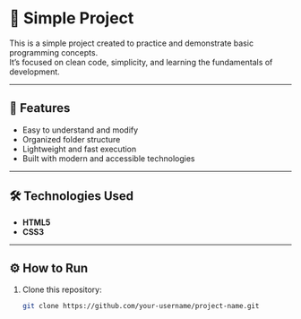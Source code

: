 # 📘 Simple Project

This is a simple project created to practice and demonstrate basic programming concepts.  
It’s focused on clean code, simplicity, and learning the fundamentals of development.

---

## 🚀 Features

- Easy to understand and modify  
- Organized folder structure  
- Lightweight and fast execution  
- Built with modern and accessible technologies  

---

## 🛠️ Technologies Used

- **HTML5**
- **CSS3**

---

## ⚙️ How to Run

1. Clone this repository:
   ```bash
   git clone https://github.com/your-username/project-name.git

